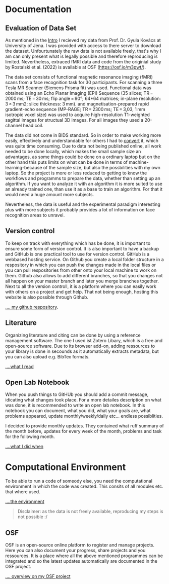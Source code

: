 # Documentation

##  Evaluation of Data Set

As mentioned in the [Intro](./Intro.md) I recieved my data from Prof. Dr. Gyula Kovács at University of Jena. I was provided with access to there server to download the dataset.
Unfourtunately the raw data is not available freely, that's why I am can only present what is legally possible and therefore reproducing is limited. Nevertheless, extraced fMRI data and code from the originial study by Rostalski et al. (2022) is available at OSF (https://osf.io/m3pwt/). 

The data set consists of functional magnetic resonance imaging (fMRI) scans from a face recognition task for 30 participants. For scanning a three Tesla MR Scanner (Siemens Prisma fit) was used. Functional data was obtained using an Echo Planar Imaging (EPI) Sequence (35 slices; TR = 2000 ms; TE = 30 ms; flip angle = 90°; 64*64 matrices; in-plane resolution: 3 × 3 mm2; slice thickness: 3 mm).  and magnetisation-prepared rapid gradient-echo sequence (MP-RAGE; TR = 2300 ms; TE = 3,03, 1 mm isotropic voxel size) was used to acquire high-resolution T1-weighted sagittal images for structual 3D images. For all images they used a 20-channel head coil. 

The data did not come in BIDS standard. So in order to make working more easily, effectively and understandable for others I had to [convert](./BIDS-Conversion.md) it, which was quite time consuming. Due to data not being published online, all work needed to be done locally, which makes the small sample size an advantages, as some things could be done on a ordinary laptop but on the other hand this puts limits on what can be done in terms of machine-learning-because of the sample size, but also the possbilities with my own laptop. So the project is more or less reduced to getting to know the workflows and programms to prepare the data, whether than setting up an algorithm. If you want to analyze it with an algorithm it is more suited to use an already trained one, than use it as a base to train an algorithm. For that it would need a huge amount more subjects.

Nevertheless, the data is useful and the experimental paradigm interesting plus with more subjects it probably provides a lot of information on face recognition areas to unravel.

## Version control

To keep on track with everything which has be done, it is important to ensure some form of version control. It is also important to have a backup and GitHub is one practical tool to use for version control. GitHub is a webbased hosting service. On Github you create a local folder structure in a respository in which you can push the changes made in the local files or you can pull respositories from other onto your local machine to work on them. Github also allows to add different branches, so that you changes not all happen on your master branch and later you merge branches together. Next to all the version controll, it is a platform where you can easily work with others on a project and get help. That not being enough, hosting this website is also possible through Github.

[.... my github respository](https://github.com/paulinewe/Whoru).

## Literature

Organizing literature and citing can be done by using a reference management software. The one I used ist Zotero Libary, which is a free and open-source software. Due to its browser add-on, adding ressources to your library is done in secounds as it automatically extracts metadata, but you can also upload e.g. BibTex formats.

[....what I read](https://www.zotero.org/groups/4721790/whoareu)

## Open Lab Notebook

When you push things to GitHUb you should add a commit message, idicating what changes took place. For a more detailes description on what was done, it is recommended to write an open lab notebook. In this notebook you can document, what you did, what your goals are, what problems appeared, update monthly/weekly/daily etc... endless possiblities.

I decided to provide monthly updates. They contained what ruff summary of the month before, updates for every week of the month, problems and task for the following month.

[....what I did when](https://github.com/paulinewe/Whoru/tree/main/open_lab_notebook/pages)

# Computational Environment

To be able to run a code of someody else, you need the computational environment in which the code was created. This consits of all modules etc. that where used. 

[....the environment](https://github.com/paulinewe/Whoru/tree/main/content/code)

>Disclaimer: as the data is not freely available, reproducing my steps is not possible :/

## OSF

OSF is an open-source online platform to register and manage projects. Here you can also document your progress, share projects and you ressources. It is a place where all the above mentioned programmes can be integrated and so the latest updates automatically are documented in the OSF project.

[.... overview on my OSF project](https://osf.io/aenpr/?view_only=026c7375139f4cceb16d0242692d7092)


